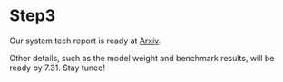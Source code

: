 # Step3


Our system tech report is ready at [Arxiv](https://arxiv.org/abs/2507.19427).

Other details, such as the model weight and benchmark results, will be ready by 7.31. Stay tuned!

